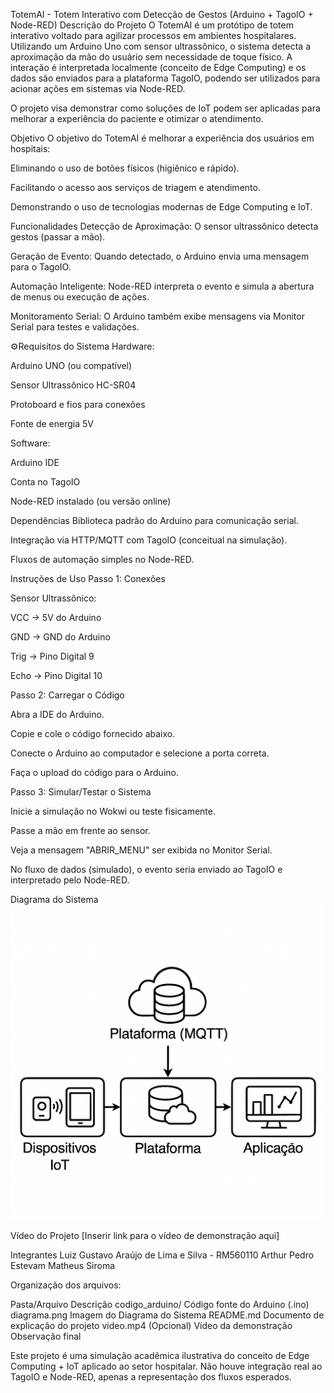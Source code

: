 TotemAI - Totem Interativo com Detecção de Gestos (Arduino + TagoIO + Node-RED)
Descrição do Projeto
O TotemAI é um protótipo de totem interativo voltado para agilizar processos em ambientes hospitalares.
Utilizando um Arduino Uno com sensor ultrassônico, o sistema detecta a aproximação da mão do usuário sem necessidade de toque físico. A interação é interpretada localmente (conceito de Edge Computing) e os dados são enviados para a plataforma TagoIO, podendo ser utilizados para acionar ações em sistemas via Node-RED.

O projeto visa demonstrar como soluções de IoT podem ser aplicadas para melhorar a experiência do paciente e otimizar o atendimento.

Objetivo
O objetivo do TotemAI é melhorar a experiência dos usuários em hospitais:

Eliminando o uso de botões físicos (higiênico e rápido).

Facilitando o acesso aos serviços de triagem e atendimento.

Demonstrando o uso de tecnologias modernas de Edge Computing e IoT.

Funcionalidades
Detecção de Aproximação: O sensor ultrassônico detecta gestos (passar a mão).

Geração de Evento: Quando detectado, o Arduino envia uma mensagem para o TagoIO.

Automação Inteligente: Node-RED interpreta o evento e simula a abertura de menus ou execução de ações.

Monitoramento Serial: O Arduino também exibe mensagens via Monitor Serial para testes e validações.

⚙Requisitos do Sistema
Hardware:

Arduino UNO (ou compatível)

Sensor Ultrassônico HC-SR04

Protoboard e fios para conexões

Fonte de energia 5V

Software:

Arduino IDE

Conta no TagoIO

Node-RED instalado (ou versão online)

Dependências
Biblioteca padrão do Arduino para comunicação serial.

Integração via HTTP/MQTT com TagoIO (conceitual na simulação).

Fluxos de automação simples no Node-RED.

Instruções de Uso
Passo 1: Conexões

Sensor Ultrassônico:

VCC → 5V do Arduino

GND → GND do Arduino

Trig → Pino Digital 9

Echo → Pino Digital 10

Passo 2: Carregar o Código

Abra a IDE do Arduino.

Copie e cole o código fornecido abaixo.

Conecte o Arduino ao computador e selecione a porta correta.

Faça o upload do código para o Arduino.

Passo 3: Simular/Testar o Sistema

Inicie a simulação no Wokwi ou teste fisicamente.

Passe a mão em frente ao sensor.

Veja a mensagem "ABRIR_MENU" ser exibida no Monitor Serial.

No fluxo de dados (simulado), o evento seria enviado ao TagoIO e interpretado pelo Node-RED.

Diagrama do Sistema
<img src="diagrama.png" alt="Diagrama do Projeto" width="600"/>

Vídeo do Projeto
[Inserir link para o vídeo de demonstração aqui]

Integrantes
Luiz Gustavo Araújo de Lima e Silva - RM560110
Arthur 
Pedro Estevam
Matheus Siroma

Organização dos arquivos:

Pasta/Arquivo	Descrição
codigo_arduino/	Código fonte do Arduino (.ino)
diagrama.png	Imagem do Diagrama do Sistema
README.md	Documento de explicação do projeto
video.mp4	(Opcional) Vídeo da demonstração
Observação final

Este projeto é uma simulação acadêmica ilustrativa do conceito de Edge Computing + IoT aplicado ao setor hospitalar. Não houve integração real ao TagoIO e Node-RED, apenas a representação dos fluxos esperados.



